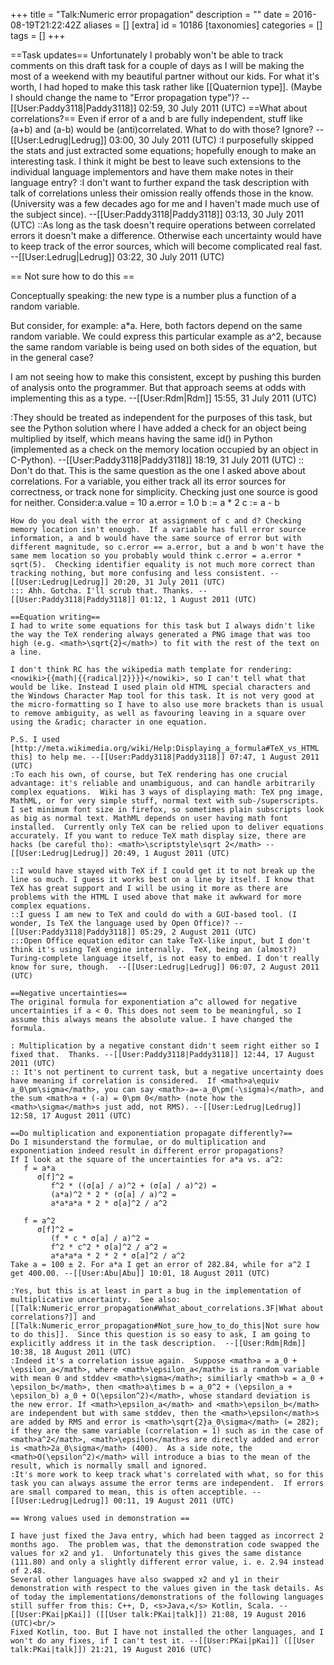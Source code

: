 +++
title = "Talk:Numeric error propagation"
description = ""
date = 2016-08-19T21:22:42Z
aliases = []
[extra]
id = 10186
[taxonomies]
categories = []
tags = []
+++

==Task updates==
Unfortunately I probably won't be able to track comments on this draft task for a couple of days as I will be making the most of a weekend with my beautiful partner without our kids. For what it's worth, I had hoped to make this task rather like [[Quaternion type]]. (Maybe I should change the name to "Error propagation type")? --[[User:Paddy3118|Paddy3118]] 02:59, 30 July 2011 (UTC)
==What about correlations?==
Even if error of a and b are fully independent, stuff like (a+b) and (a-b) would be (anti)correlated.  What to do with those? Ignore? --[[User:Ledrug|Ledrug]] 03:00, 30 July 2011 (UTC)
:I purposefully skipped the stats and just extracted some equations; hopefully enough to make an interesting task. I think it might be best to leave such extensions to the individual language implementors and have them make notes in their language entry? 
:I don't want to further expand the task description with talk of correlations unless their omission really offends those in the know. (University was a few decades ago for me and I haven't made much use of the subject since). --[[User:Paddy3118|Paddy3118]] 03:13, 30 July 2011 (UTC)
::As long as the task doesn't require operations between correlated errors it doesn't make a difference.  Otherwise each uncertainty would have to keep track of the error sources, which will become complicated real fast.  --[[User:Ledrug|Ledrug]] 03:22, 30 July 2011 (UTC)

== Not sure how to do this ==

Conceptually speaking: the new type is a number plus a function of a random variable.

But consider, for example: a*a.  Here, both factors depend on the same random variable.  We could express this particular example as a^2, because the same random variable is being used on both sides of the equation, but in the general case?

I am not seeing how to make this consistent, except by pushing this burden of analysis onto the programmer.  But that approach seems at odds with implementing this as a type.  --[[User:Rdm|Rdm]] 15:55, 31 July 2011 (UTC)

:They should be treated as independent for the purposes of this task, but see the Python solution where I have added a check for an object being multiplied by itself, which means having the same id() in Python (implemented as a check on the memory location occupied by an object in C-Python). --[[User:Paddy3118|Paddy3118]] 18:19, 31 July 2011 (UTC)
:: Don't do that.  This is the same question as the one I asked above about correlations.  For a variable, you either track all its error sources for correctness, or track none for simplicity.  Checking just one source is good for neither.  Consider:<lang>a.value = 10
a.error = 1.0
b := a * 2
c := a - b
```
How do you deal with the error at assignment of c and d? Checking memory location isn't enough.  If a variable has full error source information, a and b would have the same source of error but with different magnitude, so c.error == a.error, but a and b won't have the same mem location so you probably would think c.error = a.error * sqrt(5).  Checking identifier equality is not much more correct than tracking nothing, but more confusing and less consistent. --[[User:Ledrug|Ledrug]] 20:20, 31 July 2011 (UTC)
::: Ahh. Gotcha. I'll scrub that. Thanks. --[[User:Paddy3118|Paddy3118]] 01:12, 1 August 2011 (UTC)

==Equation writing==
I had to write some equations for this task but I always didn't like the way the TeX rendering always generated a PNG image that was too high (e.g. <math>\sqrt{2}</math>) to fit with the rest of the text on a line.

I don't think RC has the wikipedia math template for rendering: <nowiki>{{math|{{radical|2}}}}</nowiki>, so I can't tell what that would be like. Instead I used plain old HTML special characters and the Windows Character Map tool for this task. It is not very good at the micro-formatting so I have to also use more brackets than is usual to remove ambiguity, as well as favouring leaving in a square over using the &radic; character in one equation. 

P.S. I used [http://meta.wikimedia.org/wiki/Help:Displaying_a_formula#TeX_vs_HTML this] to help me. --[[User:Paddy3118|Paddy3118]] 07:47, 1 August 2011 (UTC)
:To each his own, of course, but TeX rendering has one crucial advantage: it's reliable and unambiguous, and can handle arbitrarily complex equations.  Wiki has 3 ways of displaying math: TeX png image, MathML, or for very simple stuff, normal text with sub-/superscripts.  I set minimum font size in firefox, so sometimes plain subscripts look as big as normal text. MathML depends on user having math font installed.  Currently only TeX can be relied upon to deliver equations accurately. If you want to reduce TeX math display size, there are hacks (be careful tho): <math>\scriptstyle\sqrt 2</math> --[[User:Ledrug|Ledrug]] 20:49, 1 August 2011 (UTC)

::I would have stayed with TeX if I could get it to not break up the line so much. I guess it works best on a line by itself. I know that TeX has great support and I will be using it more as there are problems with the HTML I used above that make it awkward for more complex equations.
::I guess I am new to TeX and could do with a GUI-based tool. (I wonder, Is TeX the language used by Open Office)? --[[User:Paddy3118|Paddy3118]] 05:29, 2 August 2011 (UTC)
:::Open Office equation editor can take TeX-like input, but I don't think it's using TeX engine internally.  TeX, being an (almost?) Turing-complete language itself, is not easy to embed. I don't really know for sure, though.  --[[User:Ledrug|Ledrug]] 06:07, 2 August 2011 (UTC)

==Negative uncertainties==
The original formula for exponentiation a^c allowed for negative uncertainties if a < 0. This does not seem to be meaningful, so I assume this always means the absolute value. I have changed the formula.

: Multiplication by a negative constant didn't seem right either so I fixed that.  Thanks. --[[User:Paddy3118|Paddy3118]] 12:44, 17 August 2011 (UTC)
:: It's not pertinent to current task, but a negative uncertainty does have meaning if correlation is considered.  If <math>a\equiv a_0\pm\sigma</math>, you can say <math>-a=-a_0\pm(-\sigma)</math>, and the sum <math>a + (-a) = 0\pm 0</math> (note how the <math>\sigma</math>s just add, not RMS). --[[User:Ledrug|Ledrug]] 12:58, 17 August 2011 (UTC)

==Do multiplication and exponentiation propagate differently?==
Do I misunderstand the formulae, or do multiplication and exponentiation indeed result in different error propagations?
If I look at the square of the uncertainties for a*a vs. a^2:
   f = a*a
      σ[f]^2 =
         f^2 * ((σ[a] / a)^2 + (σ[a] / a)^2) =
         (a*a)^2 * 2 * (σ[a] / a)^2 =
         a*a*a*a * 2 * σ[a]^2 / a^2

   f = a^2
      σ[f]^2 =
         (f * c * σ[a] / a)^2 =
         f^2 * c^2 * σ[a]^2 / a^2 =
         a*a*a*a * 2 * 2 * σ[a]^2 / a^2
Take a = 100 ± 2. For a*a I get an error of 282.84, while for a^2 I get 400.00. --[[User:Abu|Abu]] 10:01, 18 August 2011 (UTC)

:Yes, but this is at least in part a bug in the implementation of multiplicative uncertainty.  See also: [[Talk:Numeric_error_propagation#What_about_correlations.3F|What about correlations?]] and [[Talk:Numeric_error_propagation#Not_sure_how_to_do_this|Not sure how to do this]].  Since this question is so easy to ask, I am going to explicitly address it in the task description.  --[[User:Rdm|Rdm]] 10:38, 18 August 2011 (UTC)
:Indeed it's a correlation issue again.  Suppose <math>a = a_0 + \epsilon_a</math>, where <math>\epsilon_a</math> is a random variable with mean 0 and stddev <math>\sigma</math>; similiarly <math>b = a_0 + \epsilon_b</math>, then <math>a\times b = a_0^2 + (\epsilon_a + \epsilon_b) a_0 + O(\epsilon^2)</math>, whose standard deviation is the new error. If <math>\epsilon_a</math> and <math>\epsilon_b</math> are independent but with same stddev, then the <math>\epsilon</math>s are added by RMS and error is <math>\sqrt{2}a_0\sigma</math> (= 282); if they are the same variable (correlation = 1) such as in the case of  <math>a^2</math>, <math>\epsilon</math>s are directly added and error is <math>2a_0\sigma</math> (400).  As a side note, the <math>O(\epsilon^2)</math> will introduce a bias to the mean of the result, which is normally small and ignored.
:It's more work to keep track what's correlated with what, so for this task you can always assume the error terms are independent.  If errors are small compared to mean, this is often acceptible. --[[User:Ledrug|Ledrug]] 00:11, 19 August 2011 (UTC)

== Wrong values used in demonstration ==

I have just fixed the Java entry, which had been tagged as incorrect 2 months ago.  The problem was, that the demonstration code swapped the values for x2 and y1.  Unfortunately this gives the same distance (111.80) and only a slightly different error value, i. e. 2.94 instead of 2.48.
Several other languages have also swapped x2 and y1 in their demonstration with respect to the values given in the task details. As of today the implementations/demonstrations of the following languages still suffer from this: C++, D, <s>Java,</s> Kotlin, Scala. --[[User:PKai|pKai]] ([[User talk:PKai|talk]]) 21:08, 19 August 2016 (UTC)<br/>
Fixed Kotlin, too. But I have not installed the other languages, and I won't do any fixes, if I can't test it. --[[User:PKai|pKai]] ([[User talk:PKai|talk]]) 21:21, 19 August 2016 (UTC)
